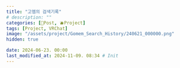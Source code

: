 ```yaml
---
title: "고멤의 검색기록"
# description: ""
categories: [📀Post, 🫐Project]
tags: [Project, VRChat]
image: "/assets/project/Gomem_Search_History/240621_000000.png"
hidden: true

date: 2024-06-23. 00:00
last_modified_at: 2024-11-09. 08:34 # Init
---
```

